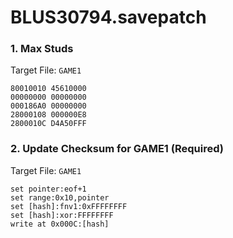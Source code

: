 # BLUS30794.savepatch

### 1. Max Studs

Target File: `GAME1`

```
80010010 45610000
00000000 00000000
000186A0 00000000
28000108 000000E8
2800010C D4A50FFF
```

### 2. Update Checksum for GAME1 (Required)

Target File: `GAME1`

```
set pointer:eof+1
set range:0x10,pointer
set [hash]:fnv1:0xFFFFFFFF
set [hash]:xor:FFFFFFFF
write at 0x000C:[hash]
```

